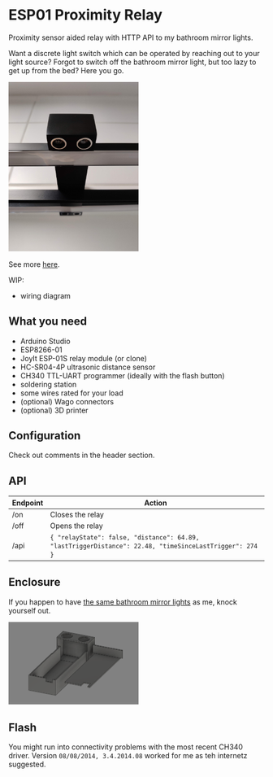 # ESP01 Proximity Relay

Proximity sensor aided relay with HTTP API to my bathroom mirror lights.

Want a discrete light switch which can be operated by reaching out to your light source?
Forgot to switch off the bathroom mirror light, but too lazy to get up from the bed?
Here you go.

<img src="img/esp01-proximity-relay-assembled-02.jpg" alt="Installed ESP01 Proximity Relay" style="width: 256px;"/>

See more [here](img/).

WIP:
- wiring diagram

## What you need

- Arduino Studio
- ESP8266-01
- JoyIt ESP-01S relay module (or clone)
- HC-SR04-4P ultrasonic distance sensor
- CH340 TTL-UART programmer (ideally with the flash button)
- soldering station
- some wires rated for your load
- (optional) Wago connectors
- (optional) 3D printer

## Configuration

Check out comments in the header section.

## API

| Endpoint | Action |
| -------- | ------ |
| /on      | Closes the relay |
| /off     | Opens the relay  |
| /api     | ```{ "relayState": false, "distance": 64.89, "lastTriggerDistance": 22.48, "timeSinceLastTrigger": 274 }``` |

## Enclosure

If you happen to have [the same bathroom mirror lights](https://www.obi.at/zubehoer-fuer-spiegel/maximus-led-spiegelleuchte-esther-50-cm-schwarz/p/8040370) as me, knock yourself out.

<img src="enclosure/enclosure.png" alt="ESP01 Proximity Relay enclosure" style="width: 256px;"/>

## Flash

You might run into connectivity problems with the most recent CH340 driver. Version ```08/08/2014, 3.4.2014.08``` worked for me as teh internetz suggested.
